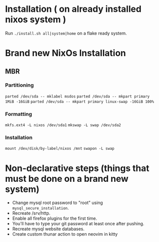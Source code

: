 # Installation ( on already installed nixos system )
Run `./install.sh all|system|home` on a flake ready system.

# Brand new NixOs Installation
## MBR
### Partitioning
`parted /dev/sda -- mklabel msdos`
`parted /dev/sda -- mkpart primary 1MiB -16GiB`
`parted /dev/sda -- mkpart primary linux-swap -16GiB 100%`
### Formatting
`mkfs.ext4 -L nixos /dev/sda1`
`mkswap -L swap /dev/sda2`
### Installation
`mount /dev/disk/by-label/nixos /mnt`
`swapon -L swap`

# Non-declarative steps (things that must be done on a brand new system)
- Change mysql root password to "root" using `mysql_secure_installation`.
- Recreate /srv/http.
- Enable all firefox plugins for the first time.
- You'll have to type your git password at least once after pushing.
- Recreate mysql website databases.
- Create custom thunar action to open neovim in kitty
